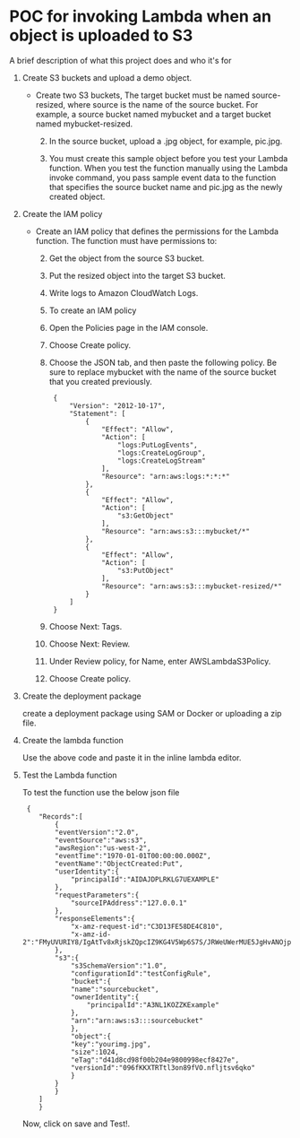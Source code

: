 
# POC for invoking Lambda when an object is uploaded to S3

A brief description of what this project does and who it's for


1. Create S3 buckets and upload a demo object.

    * Create two S3 buckets, The target bucket must be named source-resized, where source is the name of the source bucket. 
        For example, a source bucket named mybucket and a target bucket named mybucket-resized.

      2.   In the source bucket, upload a .jpg object, for example, pic.jpg.

        3. You must create this sample object before you test your Lambda function. 
            When you test the function manually using the Lambda invoke command, you pass sample event data to the function that specifies the source bucket name and pic.jpg as the newly created object.



2. Create the IAM policy

    * Create an IAM policy that defines the permissions for the Lambda function. The function must have permissions to:

        2. Get the object from the source S3 bucket.

       3.  Put the resized object into the target S3 bucket.

       4.  Write logs to Amazon CloudWatch Logs.

       5. To create an IAM policy

        6. Open the Policies page in the IAM console.

       7.  Choose Create policy.

        8. Choose the JSON tab, and then paste the following policy. Be sure to replace mybucket with the name of the source bucket that you created previously.


                {
                    "Version": "2012-10-17",
                    "Statement": [
                        {
                            "Effect": "Allow",
                            "Action": [
                                "logs:PutLogEvents",
                                "logs:CreateLogGroup",
                                "logs:CreateLogStream"
                            ],
                            "Resource": "arn:aws:logs:*:*:*"
                        },
                        {
                            "Effect": "Allow",
                            "Action": [
                                "s3:GetObject"
                            ],
                            "Resource": "arn:aws:s3:::mybucket/*"
                        },
                        {
                            "Effect": "Allow",
                            "Action": [
                                "s3:PutObject"
                            ],
                            "Resource": "arn:aws:s3:::mybucket-resized/*"
                        }
                    ]
                }



        9. Choose Next: Tags.

       10. Choose Next: Review.

        11. Under Review policy, for Name, enter AWSLambdaS3Policy.

        12. Choose Create policy.


        

3. Create the deployment package

    create a deployment package using SAM or Docker or uploading a zip file.


4. Create the lambda function

    Use the above code and paste it in the inline lambda editor.



5.  Test the Lambda function


    To test the function use the below json file

         {
            "Records":[
                {
                "eventVersion":"2.0",
                "eventSource":"aws:s3",
                "awsRegion":"us-west-2",
                "eventTime":"1970-01-01T00:00:00.000Z",
                "eventName":"ObjectCreated:Put",
                "userIdentity":{
                    "principalId":"AIDAJDPLRKLG7UEXAMPLE"
                },
                "requestParameters":{
                    "sourceIPAddress":"127.0.0.1"
                },
                "responseElements":{
                    "x-amz-request-id":"C3D13FE58DE4C810",
                    "x-amz-id-2":"FMyUVURIY8/IgAtTv8xRjskZQpcIZ9KG4V5Wp6S7S/JRWeUWerMUE5JgHvANOjpD"
                },
                "s3":{
                    "s3SchemaVersion":"1.0",
                    "configurationId":"testConfigRule",
                    "bucket":{
                    "name":"sourcebucket",
                    "ownerIdentity":{
                        "principalId":"A3NL1KOZZKExample"
                    },
                    "arn":"arn:aws:s3:::sourcebucket"
                    },
                    "object":{
                    "key":"yourimg.jpg",
                    "size":1024,
                    "eTag":"d41d8cd98f00b204e9800998ecf8427e",
                    "versionId":"096fKKXTRTtl3on89fVO.nfljtsv6qko"
                    }
                }
                }
            ]
            }


    Now, click on save and Test!.

